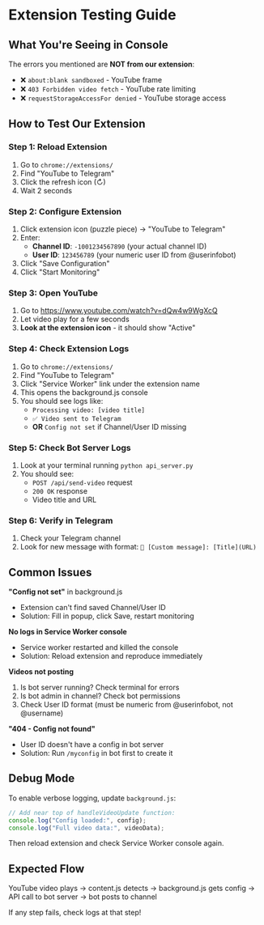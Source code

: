 # Extension Testing Guide

## What You're Seeing in Console

The errors you mentioned are **NOT from our extension**:

- ❌ `about:blank sandboxed` - YouTube frame
- ❌ `403 Forbidden video fetch` - YouTube rate limiting 
- ❌ `requestStorageAccessFor denied` - YouTube storage access

## How to Test Our Extension

### Step 1: Reload Extension
1. Go to `chrome://extensions/`
2. Find "YouTube to Telegram"
3. Click the refresh icon (↻)
4. Wait 2 seconds

### Step 2: Configure Extension
1. Click extension icon (puzzle piece) → "YouTube to Telegram"
2. Enter:
   - **Channel ID**: `-1001234567890` (your actual channel ID)
   - **User ID**: `123456789` (your numeric user ID from @userinfobot)
3. Click "Save Configuration"
4. Click "Start Monitoring"

### Step 3: Open YouTube
1. Go to https://www.youtube.com/watch?v=dQw4w9WgXcQ
2. Let video play for a few seconds
3. **Look at the extension icon** - it should show "Active"

### Step 4: Check Extension Logs
1. Go to `chrome://extensions/`
2. Find "YouTube to Telegram"
3. Click "Service Worker" link under the extension name
4. This opens the background.js console
5. You should see logs like:
   - `Processing video: [video title]`
   - `✅ Video sent to Telegram`
   - **OR** `Config not set` if Channel/User ID missing

### Step 5: Check Bot Server Logs
1. Look at your terminal running `python api_server.py`
2. You should see:
   - `POST /api/send-video` request
   - `200 OK` response
   - Video title and URL

### Step 6: Verify in Telegram
1. Check your Telegram channel
2. Look for new message with format: `🎵 [Custom message]: [Title](URL)`

## Common Issues

**"Config not set"** in background.js
- Extension can't find saved Channel/User ID
- Solution: Fill in popup, click Save, restart monitoring

**No logs in Service Worker console**
- Service worker restarted and killed the console
- Solution: Reload extension and reproduce immediately

**Videos not posting**
1. Is bot server running? Check terminal for errors
2. Is bot admin in channel? Check bot permissions
3. Check User ID format (must be numeric from @userinfobot, not @username)

**"404 - Config not found"**
- User ID doesn't have a config in bot server
- Solution: Run `/myconfig` in bot first to create it

## Debug Mode

To enable verbose logging, update `background.js`:

```javascript
// Add near top of handleVideoUpdate function:
console.log("Config loaded:", config);
console.log("Full video data:", videoData);
```

Then reload extension and check Service Worker console again.

## Expected Flow

YouTube video plays → content.js detects → background.js gets config → API call to bot server → bot posts to channel

If any step fails, check logs at that step!
